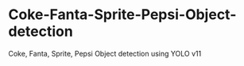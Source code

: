 # Coke-Fanta-Sprite-Pepsi-Object-detection
Coke, Fanta, Sprite, Pepsi Object detection using YOLO v11
